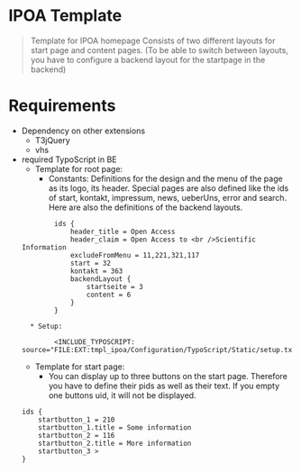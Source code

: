 IPOA Template
======================

> Template for IPOA homepage
> Consists of two different layouts for start page and content pages.
 (To be able to switch between layouts, you have to configure a backend layout for the startpage in the backend)


# Requirements

* Dependency on other extensions
	* T3jQuery
	* vhs
* required TypoScript in BE
	* Template for root page:
		* Constants:
		Definitions for the design and the menu of the page as its logo, its header.
		Special pages are also defined like the ids of start, kontakt, impressum, news, ueberUns, error and search.
		Here are also the definitions of the backend layouts.
	```
			ids {
				header_title = Open Access
				header_claim = Open Access to <br />Scientific Information
				excludeFromMenu = 11,221,321,117
				start = 32
				kontakt = 363
				backendLayout {
					startseite = 3
					content = 6
				}
			}
	```
		* Setup:
	```
			<INCLUDE_TYPOSCRIPT: source="FILE:EXT:tmpl_ipoa/Configuration/TypoScript/Static/setup.txt">
	```
	* Template for start page:
		* You can display up to three buttons on the start page. Therefore you have to define their pids as well as their text.
		If you empty one buttons uid, it will not be displayed.
	```
	ids {
		startbutton_1 = 210
		startbutton_1.title = Some information
		startbutton_2 = 116
		startbutton_2.title = More information
		startbutton_3 >
	}
	```